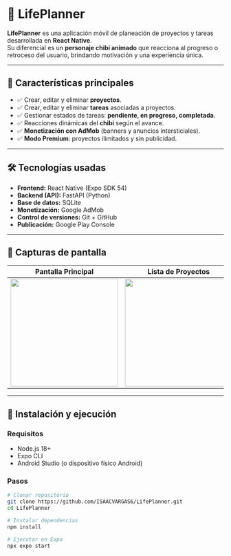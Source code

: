 # 🌟 LifePlanner

**LifePlanner** es una aplicación móvil de planeación de proyectos y tareas desarrollada en **React Native**.  
Su diferencial es un **personaje chibi animado** que reacciona al progreso o retroceso del usuario, brindando motivación y una experiencia única.

---

## 📲 Características principales
- ✅ Crear, editar y eliminar **proyectos**.  
- ✅ Crear, editar y eliminar **tareas** asociadas a proyectos.  
- ✅ Gestionar estados de tareas: **pendiente, en progreso, completada**.  
- ✅ Reacciones dinámicas del **chibi** según el avance.  
- ✅ **Monetización con AdMob** (banners y anuncios intersticiales).  
- ✅ **Modo Premium**: proyectos ilimitados y sin publicidad.  

---

## 🛠️ Tecnologías usadas
- **Frontend:** React Native (Expo SDK 54)  
- **Backend (API):** FastAPI (Python)  
- **Base de datos:** SQLite 
- **Monetización:** Google AdMob  
- **Control de versiones:** Git + GitHub  
- **Publicación:** Google Play Console  

---

## 📸 Capturas de pantalla

| Pantalla Principal | Lista de Proyectos | Lista de Tareas |
|-------------------|--------------------|-----------------|
| <img width="250" src="https://github.com/user-attachments/assets/8702a841-53f1-4c39-afeb-a852551a0344" /> | <img width="250" src="https://github.com/user-attachments/assets/1388fbee-51e1-4a0c-b8e7-90386652a9cb" /> | <img width="250" src="https://github.com/user-attachments/assets/b0d30103-c06e-4efa-ae93-9e55a3a2b74a" /> |




---

## 🚀 Instalación y ejecución

### Requisitos
- Node.js 18+  
- Expo CLI  
- Android Studio (o dispositivo físico Android)  

### Pasos
```bash
# Clonar repositorio
git clone https://github.com/ISAACVARGAS6/LifePlanner.git
cd LifePlanner

# Instalar dependencias
npm install

# Ejecutar en Expo
npx expo start

